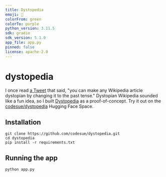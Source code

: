 ```yaml
---
title: Dystopedia
emoji: 🫠
colorFrom: green
colorTo: purple
python_version: 3.11.5
sdk: gradio
sdk_version: 5.1.0
app_file: app.py
pinned: false
license: apache-2.0
---
```


# dystopedia

I once read [a Tweet](https://twitter.com/lbcyber/status/1115015586243862528)
that said, "you can make any Wikipedia article dystopian by changing it to the
past tense." Dystopian Wikipedia sounded like a fun idea, so I built
[Dystopedia](https://codesue.com/blog/dystopedia) as a proof-of-concept.
Try it out on the [codesue/dystopedia](https://huggingface.co/spaces/codesue/dystopedia)
Hugging Face Space.

## Installation

``` shell
git clone https://github.com/codesue/dystopedia.git
cd dystopedia
pip install -r requirements.txt
```

## Running the app

```shell
python app.py
